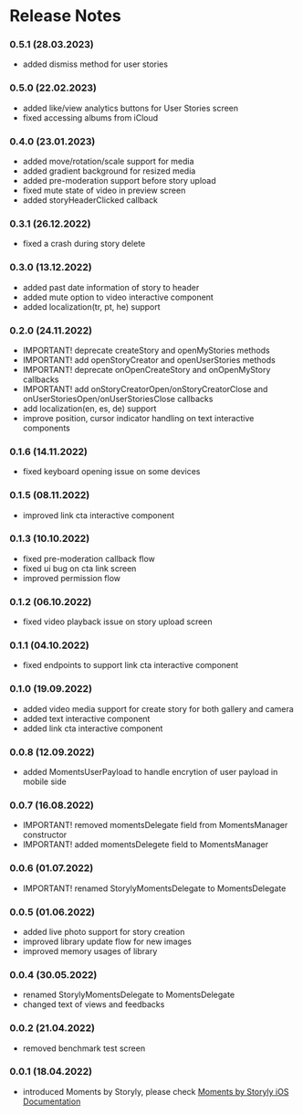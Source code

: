 # Release Notes
### 0.5.1 (28.03.2023)
* added dismiss method for user stories

### 0.5.0 (22.02.2023)
* added like/view analytics buttons for User Stories screen
* fixed accessing albums from iCloud 

### 0.4.0 (23.01.2023)
* added move/rotation/scale support for media
* added gradient background for resized media
* added pre-moderation support before story upload
* fixed mute state of video in preview screen
* added storyHeaderClicked callback 

### 0.3.1 (26.12.2022)
* fixed a crash during story delete

### 0.3.0 (13.12.2022)
* added past date information of story to header
* added mute option to video interactive component
* added localization(tr, pt, he) support

### 0.2.0 (24.11.2022)
* IMPORTANT! deprecate createStory and openMyStories methods
* IMPORTANT! add openStoryCreator and openUserStories methods
* IMPORTANT! deprecate onOpenCreateStory and onOpenMyStory callbacks
* IMPORTANT! add onStoryCreatorOpen/onStoryCreatorClose and onUserStoriesOpen/onUserStoriesClose callbacks
* add localization(en, es, de) support
* improve position, cursor indicator handling on text interactive components

### 0.1.6 (14.11.2022)
* fixed keyboard opening issue on some devices 

### 0.1.5 (08.11.2022)
* improved link cta interactive component

### 0.1.3 (10.10.2022)
* fixed pre-moderation callback flow
* fixed ui bug on cta link screen
* improved permission flow

### 0.1.2 (06.10.2022)
* fixed video playback issue on story upload screen

### 0.1.1 (04.10.2022)
* fixed endpoints to support link cta interactive component 

### 0.1.0 (19.09.2022)
* added video media support for create story for both gallery and camera
* added text interactive component
* added link cta interactive component

### 0.0.8 (12.09.2022)
* added MomentsUserPayload to handle encrytion of user payload in mobile side

### 0.0.7 (16.08.2022)
* IMPORTANT! removed momentsDelegate field from MomentsManager constructor
* IMPORTANT! added momentsDelegete field to MomentsManager

### 0.0.6 (01.07.2022)
* IMPORTANT! renamed StorylyMomentsDelegate to MomentsDelegate

### 0.0.5 (01.06.2022)
* added live photo support for story creation
* improved library update flow for new images
* improved memory usages of library

### 0.0.4 (30.05.2022)
* renamed StorylyMomentsDelegate to MomentsDelegate
* changed text of views and feedbacks

### 0.0.2 (21.04.2022)
* removed benchmark test screen

### 0.0.1 (18.04.2022)
* introduced Moments by Storyly, please check [Moments by Storyly iOS Documentation](https://integration.storyly.io/moments-ios/quick-start.html)
